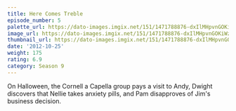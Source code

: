 ```yaml
---
title: Here Comes Treble
episode_number: 5
palette_url: https://dato-images.imgix.net/151/1471788876-dxIlMHpvnGOKiWzPxTM0CNnucyD.jpg?ixlib=rb-1.1.0&ch=DPR%2CWidth&auto=enhance&palette=json
image_url: https://dato-images.imgix.net/151/1471788876-dxIlMHpvnGOKiWzPxTM0CNnucyD.jpg?ixlib=rb-1.1.0&ch=DPR%2CWidth&auto=compress%2Cformat&w=500
thumbnail_url: https://dato-images.imgix.net/151/1471788876-dxIlMHpvnGOKiWzPxTM0CNnucyD.jpg?ixlib=rb-1.1.0&ch=DPR%2CWidth&auto=enhance&w=500&h=280&fit=crop&fm=jpg
date: '2012-10-25'
weight: 175
rating: 6.9
category: Season 9
---
```


On Halloween, the Cornell a Capella group pays a visit to Andy, Dwight discovers that Nellie takes anxiety pills, and Pam disapproves of Jim's business decision.